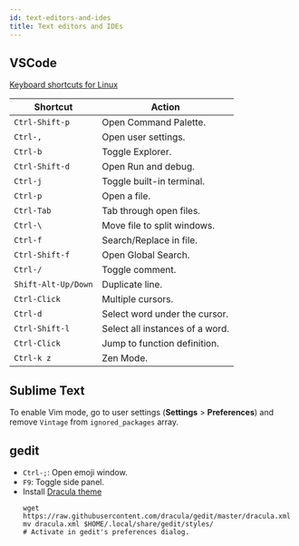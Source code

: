 ```yaml
---
id: text-editors-and-ides
title: Text editors and IDEs
---
```


## VSCode

[Keyboard shortcuts for Linux](https://code.visualstudio.com/shortcuts/keyboard-shortcuts-linux.pdf)

| Shortcut            | Action                          |
| ------------------- | ------------------------------- |
| `Ctrl-Shift-p`      | Open Command Palette.           |
| `Ctrl-,`            | Open user settings.             |
| `Ctrl-b`            | Toggle Explorer.                |
| `Ctrl-Shift-d`      | Open Run and debug.             |
| `Ctrl-j`            | Toggle built-in terminal.       |
| `Ctrl-p`            | Open a file.                    |
| `Ctrl-Tab`          | Tab through open files.         |
| `Ctrl-\`            | Move file to split windows.     |
| `Ctrl-f`            | Search/Replace in file.         |
| `Ctrl-Shift-f`      | Open Global Search.             |
| `Ctrl-/`            | Toggle comment.                 |
| `Shift-Alt-Up/Down` | Duplicate line.                 |
| `Ctrl-Click`        | Multiple cursors.               |
| `Ctrl-d`            | Select word under the cursor.   |
| `Ctrl-Shift-l`      | Select all instances of a word. |
| `Ctrl-Click`        | Jump to function definition.    |
| `Ctrl-k z`          | Zen Mode.                       |

## Sublime Text

To enable Vim mode, go to user settings (**Settings** > **Preferences**) and remove `Vintage` from `ignored_packages` array.

## gedit

- `Ctrl-;`: Open emoji window.
- `F9`: Toggle side panel.
- Install [Dracula theme](https://draculatheme.com/gedit)
  ```shell
  wget https://raw.githubusercontent.com/dracula/gedit/master/dracula.xml
  mv dracula.xml $HOME/.local/share/gedit/styles/
  # Activate in gedit's preferences dialog.
  ```

